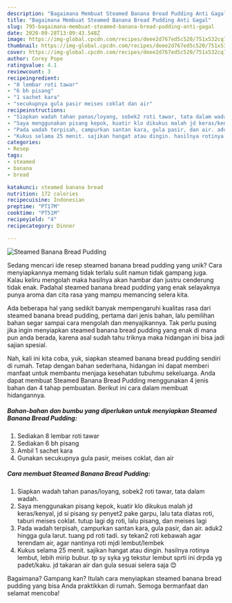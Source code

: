 ```yaml
---
description: "Bagaimana Membuat Steamed Banana Bread Pudding Anti Gagal"
title: "Bagaimana Membuat Steamed Banana Bread Pudding Anti Gagal"
slug: 795-bagaimana-membuat-steamed-banana-bread-pudding-anti-gagal
date: 2020-09-28T13:09:43.548Z
image: https://img-global.cpcdn.com/recipes/deee2d767ed5c520/751x532cq70/steamed-banana-bread-pudding-foto-resep-utama.jpg
thumbnail: https://img-global.cpcdn.com/recipes/deee2d767ed5c520/751x532cq70/steamed-banana-bread-pudding-foto-resep-utama.jpg
cover: https://img-global.cpcdn.com/recipes/deee2d767ed5c520/751x532cq70/steamed-banana-bread-pudding-foto-resep-utama.jpg
author: Corey Pope
ratingvalue: 4.1
reviewcount: 3
recipeingredient:
- "8 lembar roti tawar"
- "6 bh pisang"
- "1 sachet kara"
- "secukupnya gula pasir meises coklat dan air"
recipeinstructions:
- "Siapkan wadah tahan panas/loyang, sobek2 roti tawar, tata dalam wadah."
- "Saya menggunakan pisang kepok, kuatir klo dikukus malah jd keras/kenyal, jd si pisang sy penyet2 pake garpu, lalu tata diatas roti, taburi meises coklat. tutup lagi dg roti, lalu pisang, dan meises lagi"
- "Pada wadah terpisah, campurkan santan kara, gula pasir, dan air. aduk2 hingga gula larut. tuang pd roti tadi. sy tekan2 roti kebawah agar terendam air, agar nantinya roti mjdi lembut/lembek"
- "Kukus selama 25 menit. sajikan hangat atau dingin. hasilnya rotinya lembut, lebih mirip bubur. tp sy syka yg tekstur lembut sprti ini drpda yg padet/kaku. jd takaran air dan gula sesuai selera saja 😊"
categories:
- Resep
tags:
- steamed
- banana
- bread

katakunci: steamed banana bread 
nutrition: 172 calories
recipecuisine: Indonesian
preptime: "PT17M"
cooktime: "PT51M"
recipeyield: "4"
recipecategory: Dinner

---
```



![Steamed Banana Bread Pudding](https://img-global.cpcdn.com/recipes/deee2d767ed5c520/751x532cq70/steamed-banana-bread-pudding-foto-resep-utama.jpg)

Sedang mencari ide resep steamed banana bread pudding yang unik? Cara menyiapkannya memang tidak terlalu sulit namun tidak gampang juga. Kalau keliru mengolah maka hasilnya akan hambar dan justru cenderung tidak enak. Padahal steamed banana bread pudding yang enak selayaknya punya aroma dan cita rasa yang mampu memancing selera kita.



Ada beberapa hal yang sedikit banyak mempengaruhi kualitas rasa dari steamed banana bread pudding, pertama dari jenis bahan, lalu pemilihan bahan segar sampai cara mengolah dan menyajikannya. Tak perlu pusing jika ingin menyiapkan steamed banana bread pudding yang enak di mana pun anda berada, karena asal sudah tahu triknya maka hidangan ini bisa jadi sajian spesial.


Nah, kali ini kita coba, yuk, siapkan steamed banana bread pudding sendiri di rumah. Tetap dengan bahan sederhana, hidangan ini dapat memberi manfaat untuk membantu menjaga kesehatan tubuhmu sekeluarga. Anda dapat membuat Steamed Banana Bread Pudding menggunakan 4 jenis bahan dan 4 tahap pembuatan. Berikut ini cara dalam membuat hidangannya.

<!--inarticleads1-->

##### Bahan-bahan dan bumbu yang diperlukan untuk menyiapkan Steamed Banana Bread Pudding:

1. Sediakan 8 lembar roti tawar
1. Sediakan 6 bh pisang
1. Ambil 1 sachet kara
1. Gunakan secukupnya gula pasir, meises coklat, dan air




<!--inarticleads2-->

##### Cara membuat Steamed Banana Bread Pudding:

1. Siapkan wadah tahan panas/loyang, sobek2 roti tawar, tata dalam wadah.
1. Saya menggunakan pisang kepok, kuatir klo dikukus malah jd keras/kenyal, jd si pisang sy penyet2 pake garpu, lalu tata diatas roti, taburi meises coklat. tutup lagi dg roti, lalu pisang, dan meises lagi
1. Pada wadah terpisah, campurkan santan kara, gula pasir, dan air. aduk2 hingga gula larut. tuang pd roti tadi. sy tekan2 roti kebawah agar terendam air, agar nantinya roti mjdi lembut/lembek
1. Kukus selama 25 menit. sajikan hangat atau dingin. hasilnya rotinya lembut, lebih mirip bubur. tp sy syka yg tekstur lembut sprti ini drpda yg padet/kaku. jd takaran air dan gula sesuai selera saja 😊




Bagaimana? Gampang kan? Itulah cara menyiapkan steamed banana bread pudding yang bisa Anda praktikkan di rumah. Semoga bermanfaat dan selamat mencoba!
